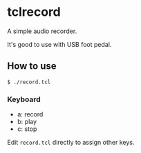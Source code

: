 # tclrecord

A simple audio recorder.

It's good to use with USB foot pedal.

## How to use

    $ ./record.tcl

### Keyboard

- a: record
- b: play
- c: stop

Edit `record.tcl` directly to assign other keys.
